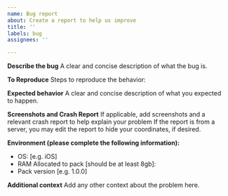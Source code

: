 ```yaml
---
name: Bug report
about: Create a report to help us improve
title: ''
labels: bug
assignees: ''

---
```


**Describe the bug**
A clear and concise description of what the bug is.

**To Reproduce**
Steps to reproduce the behavior:

**Expected behavior**
A clear and concise description of what you expected to happen.

**Screenshots and Crash Report**
If applicable, add screenshots and a relevant crash report to help explain your problem If the report is from a server, you may edit the report to hide your coordinates, if desired.

**Environment (please complete the following information):**
 - OS: [e.g. iOS]
 - RAM Allocated to pack [should be at least 8gb]:
 - Pack version [e.g. 1.0.0]

**Additional context**
Add any other context about the problem here.
